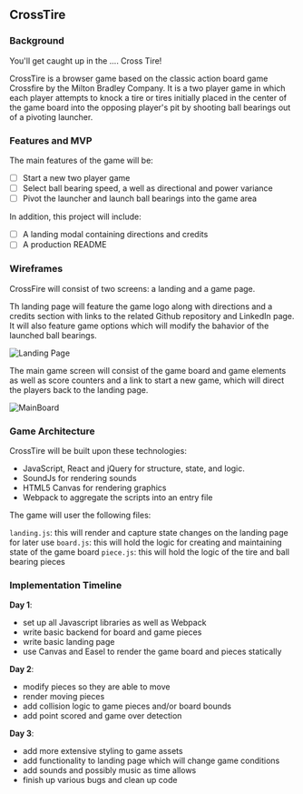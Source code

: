 ## CrossTire

### Background

You'll get caught up in the .... Cross Tire!

CrossTire is a browser game based on the classic action board game Crossfire by the Milton Bradley Company. It is a two player game in which each player attempts to knock a tire or tires initially placed in the center of the game board into the opposing player's pit by shooting ball bearings out of a pivoting launcher.

### Features and MVP  

The main features of the game will be:

- [ ] Start a new two player game
- [ ] Select ball bearing speed, a well as directional and power variance
- [ ] Pivot the launcher and launch ball bearings into the game area

In addition, this project will include:

- [ ] A landing modal containing directions and credits
- [ ] A production README

### Wireframes

CrossFire will consist of two screens: a landing and a game page.

Th landing page will feature the game logo along with directions and a credits section with links to the related Github repository and LinkedIn page. It will also feature game options which will modify the bahavior of the launched ball bearings.

![Landing Page](/docs/CrossTireLanding.png)

The main game screen will consist of the game board and game elements as well as score counters and a link to start a new game, which will direct the players back to the landing page.

![MainBoard](/docs/CrossTireMainScreen.png)

### Game Architecture

CrossTire will be built upon these technologies:

- JavaScript, React and jQuery for structure, state, and logic.
- SoundJs for rendering sounds
- HTML5 Canvas for rendering graphics
- Webpack to aggregate the scripts into an entry file

The game will user the following files:

`landing.js`: this will render and capture state changes on the landing page for later use
`board.js`: this will hold the logic for creating and maintaining state of the game board
`piece.js`: this will hold the logic of the tire and ball bearing pieces

### Implementation Timeline

**Day 1**:

- set up all Javascript libraries as well as Webpack
- write basic backend for board and game pieces
- write basic landing page
- use Canvas and Easel to render the game board and pieces statically

**Day 2**:

- modify pieces so they are able to move
- render moving pieces
- add collision logic to game pieces and/or board bounds
- add point scored and game over detection

**Day 3**:

- add more extensive styling to game assets
- add functionality to landing page which will change game conditions
- add sounds and possibly music as time allows
- finish up various bugs and clean up code
